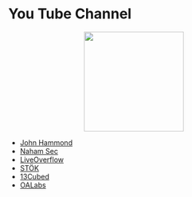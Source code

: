 # You Tube Channel

<p align="center">
<img src="https://www.famillesrurales.org/plouzevede/sites/multisite.famillesrurales.org._plouzevede/files/ckeditor/actualites/images/1504100047.jpg" height="200" weight="100" style="align:center">
</p>

- [John Hammond](https://www.youtube.com/user/RootOfTheNull)
- [Naham Sec](https://www.youtube.com/channel/UCCZDt7MuC3Hzs6IH4xODLBw)
- [LiveOverflow](https://www.youtube.com/channel/UClcE-kVhqyiHCcjYwcpfj9w)
- [STÖK](https://www.youtube.com/channel/UCQN2DsjnYH60SFBIA6IkNwg)
- [13Cubed](https://www.youtube.com/user/davisrichardg)
- [OALabs](https://www.youtube.com/channel/UC--DwaiMV-jtO-6EvmKOnqg)
